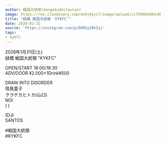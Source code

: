 ```yaml
---
author: 戦国大統領(Sengokudaitouryo)
image: https://res.cloudinary.com/ds9j0yzsf/image/upload/v1759901689/DO0Xy20k3y1.jpg
title: "緑橋 戦国大統領 'KYKFC'"
date: 2026-01-31
source: 'https://instagram.com/p/DO0Xy20k3y1'
tags:
- kykfc
---
```

2026年1月31日(土)<br>
緑橋 戦国大統領 "KYKFC"

OPEN/START 18:00/18:30<br>
ADV/DOOR ¥2.000+1Drink¥500

DRAW INTO DISORDER<br>
怪我童子<br>
クラゲカヒトカ(山口)<br>
NOI<br>
( )

(DJ)<br>
SANTOS

#戦国大統領<br>
#KYKFC